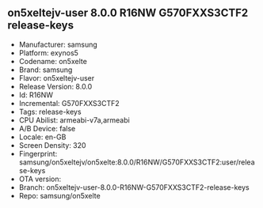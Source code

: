 ## on5xeltejv-user 8.0.0 R16NW G570FXXS3CTF2 release-keys
- Manufacturer: samsung
- Platform: exynos5
- Codename: on5xelte
- Brand: samsung
- Flavor: on5xeltejv-user
- Release Version: 8.0.0
- Id: R16NW
- Incremental: G570FXXS3CTF2
- Tags: release-keys
- CPU Abilist: armeabi-v7a,armeabi
- A/B Device: false
- Locale: en-GB
- Screen Density: 320
- Fingerprint: samsung/on5xeltejv/on5xelte:8.0.0/R16NW/G570FXXS3CTF2:user/release-keys
- OTA version: 
- Branch: on5xeltejv-user-8.0.0-R16NW-G570FXXS3CTF2-release-keys
- Repo: samsung/on5xelte
